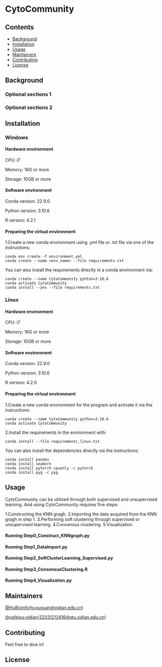 # CytoCommunity

## Contents

- [Background](#background)
- [Installation](#installation)
- [Usage](#usage)
- [Maintainers](#maintainers)
- [Contributing](#contributing)
- [License](#license)

## Background

### Optional sections 1


### Optional sections 2


## Installation

### Windows

#### Hardware environment 

CPU: i7

Memory: 16G or more

Storage: 10GB or more

#### Software environment 

Conda version: 22.9.0

Python version: 3.10.6

R version: 4.2.1

#### Preparing the virtual environment

1.Create a new conda environment using .yml file or .txt file via one of the instructions:

```
conda env create -f environment.yml
conda create --name <env_name> --file requirements.txt
```

You can also install the requirements directly in a conda environment via:

```
conda create --name CytoCommunity pyhton=3.10.6
conda activate CytoCommunity
conda install --yes --file requirements.txt
```

### Linux

#### Hardware environment 

CPU: i7

Memory: 16G or more

Storage: 10GB or more

#### Software environment 

Conda version: 22.9.0

Python version: 3.10.6

R version: 4.2.0

#### Preparing the virtual environment 

1.Create a new conda environment for the program and activate it via the instructions:

```
conda create --name CytoCommunity python=3.10.6
conda activate CytoCommunity
```

2.Install the requirements in the environment with:

```
conda install --file requirements_linux.txt
```

You can also install the dependencies directly via the instructions:

```
conda install pandas
conda install seaborn
conda install pytorch cpuonly -c pytorch
conda install pyg -c pyg
```

## Usage

CytoCommunity can be utilized through both supervised and unsupervised learning. And using CytoCommunity requires five steps:

1.Constructing the KNN gragh.
2.Importing the data acquired from the KNN gragh in step 1.
3.Performing soft clustering through supervised or unsupervised learning.
4.Concensus clustering.
5.Visualization.

#### Running Step0_Construct_KNNgraph.py

#### Running Step1_DataImport.py

#### Running Step2_SoftClusterLearning_Supervised.py

#### Running Step3_ConsensusClustering.R

#### Running Step4_Visualization.py

## Maintainers

[@HuBioinfo](https://github.com/huBioinfo)(huyuxuan@xidian.edu.cn)

[@yafeixu-xidian](https://github.com/yafeixu-xidian)(22031212416@stu.xidian.edu.cn)

## Contributing

Feel free to dive in!

## License

